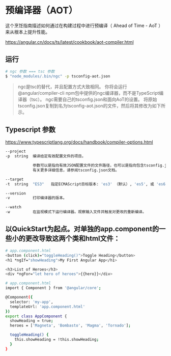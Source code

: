 # 预编译器（AOT）

这个烹饪指南描述如何通过在构建过程中进行预编译（ Ahead of Time - AoT ）来从根本上提升性能。

https://angular.cn/docs/ts/latest/cookbook/aot-compiler.html


## 运行

```sh
# ngc 参数 === tsc 参数 
$ "node_modules/.bin/ngc" -p tsconfig-aot.json
``` 

> ngc是tsc的替代，并且配置方式大致相同。
  你将会运行@angular/compiler-cli npm包中提供的ngc编译器，而不是TypeScript编译器（tsc）。
  ngc需要自己的tsconfig.json和面向AoT的设置。
  将原始tsconfig.json复制到名为tsconfig-aot.json的文件，然后将其修改为如下所示。

## Typescript 参数

https://www.typescriptlang.org/docs/handbook/compiler-options.html

```bash
--project 
-p  string  编译给定有效配置文件的项目。

            参数可以是指向有效JSON配置文件的文件路径，也可以是指向包含tsconfig.json文件的目录的目录路径。
            有关更多详细信息，请参阅tsconfig.json文档。

--target
-t  string  "ES3"   指定ECMAScript目标版本: 'es3' （默认）, 'es5', 或 'es6'.

--version
-v          打印编译器的版本。

--watch
-w          在监视模式下运行编译器。观察输入文件并触发对更改的重新编译。

``` 



## 以QuickStart为起点。对单独的app.component的一些小的更改导致这两个类和html文件：


```sh
# app.component.html
<button (click)="toggleHeading()">Toggle Heading</button>
<h1 *ngIf="showHeading">My First Angular App</h1>

<h3>List of Heroes</h3>
<div *ngFor="let hero of heroes">{{hero}}</div>

``` 

```sh
# app.component.html
import { Component } from '@angular/core';

@Component({
  selector: 'my-app',
  templateUrl: 'app.component.html'
})
export class AppComponent {
  showHeading = true;
  heroes = ['Magneta', 'Bombasto', 'Magma', 'Tornado'];

  toggleHeading() {
    this.showHeading = !this.showHeading;
  }
}

``` 


